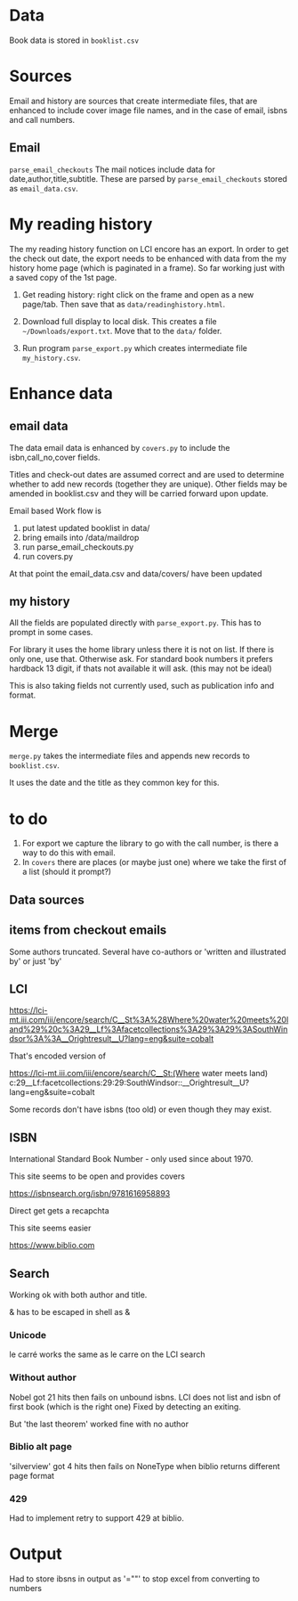 # Data

Book data is stored in `booklist.csv`

# Sources

Email and history are sources that create intermediate files, that are enhanced to include cover image file names, and in the case of email, isbns and call numbers.

## Email

`parse_email_checkouts` The mail notices include data for date,author,title,subtitle.  These are parsed by `parse_email_checkouts` stored as `email_data.csv`.

# My reading history

The my reading history function on LCI encore has an export. In order to get the check out date, the export needs to be enhanced with data from the my history home page (which is paginated in a frame).  So far working just with a saved copy of the 1st page. 

1. Get reading history: right click on the frame and open as a new page/tab.  Then save that as `data/readinghistory.html`.

1. Download full display to local disk. This creates a file `~/Downloads/export.txt`.  Move that to the `data/` folder. 

1. Run program `parse_export.py` which creates intermediate file `my_history.csv`.

# Enhance data

## email data

The data email data is enhanced by `covers.py` to include the isbn,call_no,cover fields.

Titles and check-out dates are assumed correct and are used to determine whether to add new records (together they are unique).
Other fields may be amended in booklist.csv and they will be carried forward upon update.

Email based Work flow is 

1. put latest updated booklist in data/
1. bring emails into /data/maildrop
1. run parse_email_checkouts.py
1. run covers.py

At that point the email_data.csv and data/covers/ have been updated

## my history

All the fields are populated directly with `parse_export.py`.  This has to prompt in some cases.  

For library it uses the home library unless there it is not on list. If there is only one, use that.  Otherwise ask.
For standard book numbers it prefers hardback 13 digit, if thats not available it will ask. (this may not be ideal)

This is also taking fields not currently used, such as publication info and format.

# Merge
`merge.py` takes the intermediate files and appends new records to  `booklist.csv`.

It uses the date and the title as they common key for this.

# to do

1. For export we capture the library to go with the call number, is there a way to do this with email.
2. In `covers` there are places (or maybe just one) where we take the first of a list (should it prompt?)

## Data sources

## items from checkout emails

Some authors truncated.
Several have co-authors or 'written and illustrated by' or just 'by'

## LCI

https://lci-mt.iii.com/iii/encore/search/C__St%3A%28Where%20water%20meets%20land%29%20c%3A29__Lf%3Afacetcollections%3A29%3A29%3ASouthWindsor%3A%3A__Orightresult__U?lang=eng&suite=cobalt

That's encoded version of

https://lci-mt.iii.com/iii/encore/search/C__St:(Where water meets land) c:29__Lf:facetcollections:29:29:SouthWindsor::__Orightresult__U?lang=eng&suite=cobalt

Some records don't have isbns (too old) or even though they may exist.

## ISBN

International Standard Book Number - only used since about 1970.

This site seems to be open and provides covers

https://isbnsearch.org/isbn/9781616958893

Direct get gets a recapchta

This site seems easier

https://www.biblio.com

## Search

Working ok with both author and title. 

& has to be escaped in shell as \&

### Unicode
le carré works the same as le carre on the LCI search


### Without author
Nobel got 21 hits then fails on unbound isbns. LCI does not list and isbn of first book (which is the right one)
Fixed by detecting an exiting.

But 'the last theorem' worked fine with no author

### Biblio alt page

'silverview' got 4 hits then fails on NoneType when biblio returns different page format

### 429

Had to implement retry to support 429 at biblio.

# Output

Had to store ibsns in output as '="<ibsn>"' to stop excel from converting to numbers

